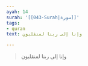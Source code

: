 ```yaml
---
ayah: 14
surah: '[[043-Surah|سورة]]'
tags:
- quran
text: وإنا إلى ربنا لمنقلبون

---
```

> وإنا إلى ربنا لمنقلبون

